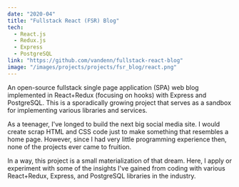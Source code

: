 ```yaml
---
date: "2020-04"
title: "Fullstack React (FSR) Blog"
tech:
  - React.js
  - Redux.js
  - Express
  - PostgreSQL
link: "https://github.com/vandenn/fullstack-react-blog"
image: "/images/projects/projects/fsr_blog/react.png"
---
```


An open-source fullstack single page application (SPA) web blog implemented in React+Redux (focusing on hooks) with Express and PostgreSQL. This is a sporadically growing project that serves as a sandbox for implementing various libraries and services.

As a teenager, I've longed to build the next big social media site. I would create scrap HTML and CSS code just to make something that resembles a home page. However, since I had very little programming experience then, none of the projects ever came to fruition.

In a way, this project is a small materialization of that dream. Here, I apply or experiment with some of the insights I've gained from coding with various React+Redux, Express, and PostgreSQL libraries in the industry.
